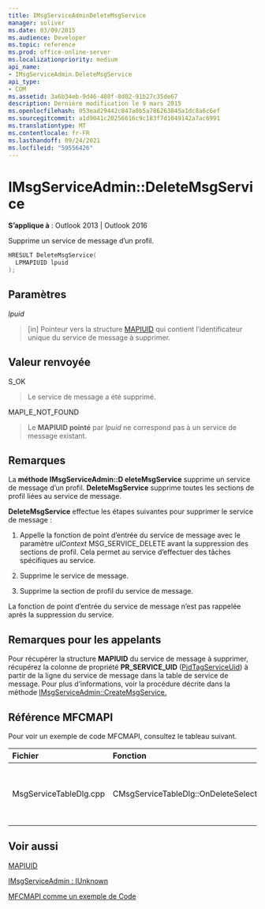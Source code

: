 ```yaml
---
title: IMsgServiceAdminDeleteMsgService
manager: soliver
ms.date: 03/09/2015
ms.audience: Developer
ms.topic: reference
ms.prod: office-online-server
ms.localizationpriority: medium
api_name:
- IMsgServiceAdmin.DeleteMsgService
api_type:
- COM
ms.assetid: 3a6b34eb-9d46-488f-8d02-91b27c35de67
description: Dernière modification le 9 mars 2015
ms.openlocfilehash: 053ead29442c847a0b5a786263845a1dc8a6c6ef
ms.sourcegitcommit: a1d9041c20256616c9c183f7d1049142a7ac6991
ms.translationtype: MT
ms.contentlocale: fr-FR
ms.lasthandoff: 09/24/2021
ms.locfileid: "59556426"
---
```

# <a name="imsgserviceadmindeletemsgservice"></a>IMsgServiceAdmin::DeleteMsgService

  
  
**S’applique à** : Outlook 2013 | Outlook 2016 
  
Supprime un service de message d’un profil.
  
```cpp
HRESULT DeleteMsgService(
  LPMAPIUID lpuid
);
```

## <a name="parameters"></a>Paramètres

 _lpuid_
  
> [in] Pointeur vers la structure [MAPIUID](mapiuid.md) qui contient l’identificateur unique du service de message à supprimer. 
    
## <a name="return-value"></a>Valeur renvoyée

S_OK 
  
> Le service de message a été supprimé.
    
MAPI_E_NOT_FOUND 
  
> Le **MAPIUID pointé** par  _lpuid_ ne correspond pas à un service de message existant. 
    
## <a name="remarks"></a>Remarques

La **méthode IMsgServiceAdmin::D eleteMsgService** supprime un service de message d’un profil. **DeleteMsgService** supprime toutes les sections de profil liées au service de message. 
  
 **DeleteMsgService** effectue les étapes suivantes pour supprimer le service de message : 
  
1. Appelle la fonction de point d’entrée du service de message avec le paramètre  _ulContext_ MSG_SERVICE_DELETE avant la suppression des sections de profil. Cela permet au service d’effectuer des tâches spécifiques au service. 
    
2. Supprime le service de message.
    
3. Supprime la section de profil du service de message.
    
La fonction de point d’entrée du service de message n’est pas rappelée après la suppression du service.
  
## <a name="notes-to-callers"></a>Remarques pour les appelants

Pour récupérer la structure **MAPIUID** du service de message à supprimer, récupérez la colonne de propriété **PR_SERVICE_UID** ([PidTagServiceUid](pidtagserviceuid-canonical-property.md)) à partir de la ligne du service de message dans la table de service de message. Pour plus d’informations, voir la procédure décrite dans la méthode [IMsgServiceAdmin::CreateMsgService.](imsgserviceadmin-createmsgservice.md) 
  
## <a name="mfcmapi-reference"></a>Référence MFCMAPI

Pour voir un exemple de code MFCMAPI, consultez le tableau suivant.
  
|**Fichier**|**Fonction**|**Commentaire**|
|:-----|:-----|:-----|
|MsgServiceTableDlg.cpp  <br/> |CMsgServiceTableDlg::OnDeleteSelectedItem  <br/> |MFCMAPI utilise la méthode **IMsgServiceAdmin::D eleteMsgService pour** supprimer le service sélectionné.  <br/> |
   
## <a name="see-also"></a>Voir aussi



[MAPIUID](mapiuid.md)
  
[IMsgServiceAdmin : IUnknown](imsgserviceadminiunknown.md)


[MFCMAPI comme un exemple de Code](mfcmapi-as-a-code-sample.md)

